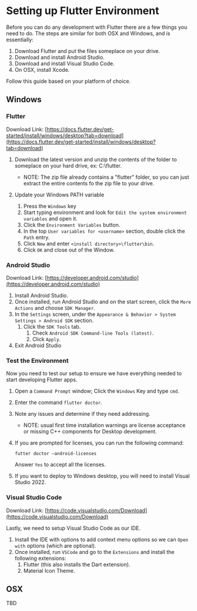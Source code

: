 # Setting up Flutter Environment

Before you can do any development with Flutter there are a few things you need to do. The steps are similar for both OSX and Windows, and is essentially:

1. Download Flutter and put the files someplace on your drive.
1. Download and install Android Studio.
1. Download and install Visual Studio Code.
1. On OSX, install Xcode.

Follow this guide based on your platform of choice.

## Windows

### Flutter
Download Link: [https://docs.flutter.dev/get-started/install/windows/desktop?tab=download](https://docs.flutter.dev/get-started/install/windows/desktop?tab=download)

1. Download the latest version and unzip the contents of the folder to someplace on your hard drive, ex: C:\flutter. 
    * NOTE: The zip file already contains a "flutter" folder, so you can just extract the entire contents fo the zip file to your drive.

1. Update your Windows PATH variable
    1. Press the `Windows` key
    1. Start typing environment and look for `Edit the system environment variables` and open it.
    1. Click the `Environment Variables` button.
    1. In the top `User variables for <username>` section, double click the `Path` entry.
    1. Click `New` and enter `<install directory>\flutter\bin`.
    1. Click `OK` and close out of the Window.
    

### Android Studio
Download Link: [https://developer.android.com/studio](https://developer.android.com/studio)

1. Install Android Studio.
1. Once installed, run Android Studio and on the start screen, click the `More Actions` and choose `SDK Manager`. 
1. In the `Settings` screen, under the `Appearance & Behavior > System Settings > Android SDK` section.
    1. Click the `SDK Tools` tab.
        1. Check `Android SDK Command-line Tools (latest)`.
        1. Click `Apply`.
1. Exit Android Studio

### Test the Environment
Now you need to test our setup to ensure we have everything needed to start developing Flutter apps.

1. Open a `Command Prompt` window; Click the `Windows` Key and type `cmd`.
1. Enter the command `flutter doctor`.
1. Note any issues and determine if they need addressing.
    * NOTE: usual first time installation warnings are license acceptance or missing C++ components for Desktop development. 
1. If you are prompted for licenses, you can run the following command:
    
    `futter doctor –android-licenses`

    Answer `Yes` to accept all the licenses.

1. If you want to deploy to Windows desktop, you will need to install Visual Studio 2022.

### Visual Studio Code

Download Link: [https://code.visualstudio.com/Download](https://code.visualstudio.com/Download)

Lastly, we need to setup Visual Studio Code as our IDE.

1. Install the IDE with options to add context menu options so we can `Open with` options (which are optional).
1. Once installed, run `VSCode` and go to the `Extensions` and install the following extensions:
    1. Flutter (this also installs the Dart extension).
    1. Material Icon Theme.


## OSX

TBD
 
